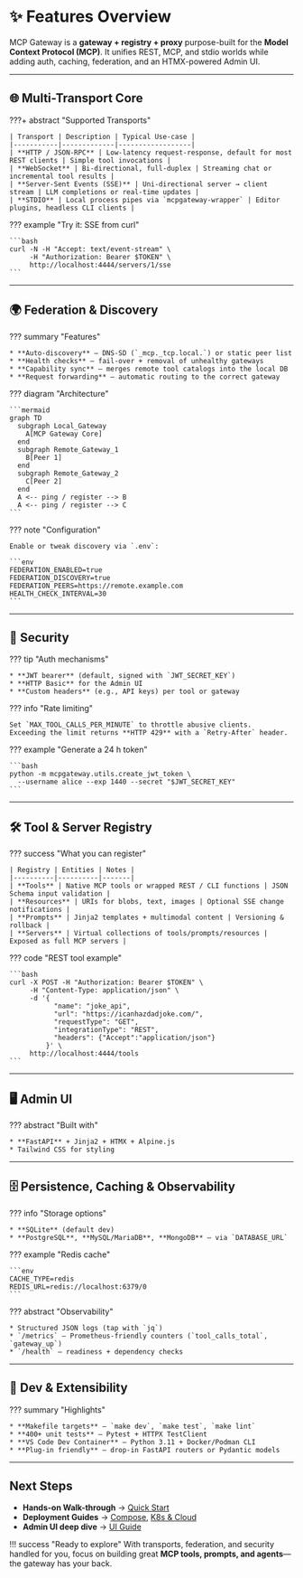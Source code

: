 # ✨ Features Overview

MCP Gateway is a **gateway + registry + proxy** purpose-built for the **Model Context Protocol (MCP)**. It unifies REST, MCP, and stdio worlds while
adding auth, caching, federation, and an HTMX-powered Admin UI.


---

## 🌐 Multi-Transport Core

???+ abstract "Supported Transports"

    | Transport | Description | Typical Use-case |
    |-----------|-------------|------------------|
    | **HTTP / JSON-RPC** | Low-latency request-response, default for most REST clients | Simple tool invocations |
    | **WebSocket** | Bi-directional, full-duplex | Streaming chat or incremental tool results |
    | **Server-Sent Events (SSE)** | Uni-directional server → client stream | LLM completions or real-time updates |
    | **STDIO** | Local process pipes via `mcpgateway-wrapper` | Editor plugins, headless CLI clients |

??? example "Try it: SSE from curl"

    ```bash
    curl -N -H "Accept: text/event-stream" \
         -H "Authorization: Bearer $TOKEN" \
         http://localhost:4444/servers/1/sse
    ```

---

## 🌍 Federation & Discovery

??? summary "Features"

    * **Auto-discovery** – DNS-SD (`_mcp._tcp.local.`) or static peer list
    * **Health checks** – fail-over + removal of unhealthy gateways
    * **Capability sync** – merges remote tool catalogs into the local DB
    * **Request forwarding** – automatic routing to the correct gateway

??? diagram "Architecture"

    ```mermaid
    graph TD
      subgraph Local_Gateway
        A[MCP Gateway Core]
      end
      subgraph Remote_Gateway_1
        B[Peer 1]
      end
      subgraph Remote_Gateway_2
        C[Peer 2]
      end
      A <-- ping / register --> B
      A <-- ping / register --> C
    ```

??? note "Configuration"

    Enable or tweak discovery via `.env`:

    ```env
    FEDERATION_ENABLED=true
    FEDERATION_DISCOVERY=true
    FEDERATION_PEERS=https://remote.example.com
    HEALTH_CHECK_INTERVAL=30
    ```

---

## 🔐 Security

??? tip "Auth mechanisms"

    * **JWT bearer** (default, signed with `JWT_SECRET_KEY`)
    * **HTTP Basic** for the Admin UI
    * **Custom headers** (e.g., API keys) per tool or gateway

??? info "Rate limiting"

    Set `MAX_TOOL_CALLS_PER_MINUTE` to throttle abusive clients.
    Exceeding the limit returns **HTTP 429** with a `Retry-After` header.

??? example "Generate a 24 h token"

    ```bash
    python -m mcpgateway.utils.create_jwt_token \
      --username alice --exp 1440 --secret "$JWT_SECRET_KEY"
    ```

---

## 🛠 Tool & Server Registry

??? success "What you can register"

    | Registry | Entities | Notes |
    |----------|----------|-------|
    | **Tools** | Native MCP tools or wrapped REST / CLI functions | JSON Schema input validation |
    | **Resources** | URIs for blobs, text, images | Optional SSE change notifications |
    | **Prompts** | Jinja2 templates + multimodal content | Versioning & rollback |
    | **Servers** | Virtual collections of tools/prompts/resources | Exposed as full MCP servers |

??? code "REST tool example"

    ```bash
    curl -X POST -H "Authorization: Bearer $TOKEN" \
         -H "Content-Type: application/json" \
         -d '{
               "name": "joke_api",
               "url": "https://icanhazdadjoke.com/",
               "requestType": "GET",
               "integrationType": "REST",
               "headers": {"Accept":"application/json"}
             }' \
         http://localhost:4444/tools
    ```

---

## 🖥 Admin UI

??? abstract "Built with"

    * **FastAPI** + Jinja2 + HTMX + Alpine.js
    * Tailwind CSS for styling

---

## 🗄 Persistence, Caching & Observability

??? info "Storage options"

    * **SQLite** (default dev)
    * **PostgreSQL**, **MySQL/MariaDB**, **MongoDB** — via `DATABASE_URL`

??? example "Redis cache"

    ```env
    CACHE_TYPE=redis
    REDIS_URL=redis://localhost:6379/0
    ```

??? abstract "Observability"

    * Structured JSON logs (tap with `jq`)
    * `/metrics` – Prometheus-friendly counters (`tool_calls_total`, `gateway_up`)
    * `/health` – readiness + dependency checks

---

## 🧩 Dev & Extensibility

??? summary "Highlights"

    * **Makefile targets** – `make dev`, `make test`, `make lint`
    * **400+ unit tests** – Pytest + HTTPX TestClient
    * **VS Code Dev Container** – Python 3.11 + Docker/Podman CLI
    * **Plug-in friendly** – drop-in FastAPI routers or Pydantic models

---

## Next Steps

* **Hands-on Walk-through** → [Quick Start](quick_start.md)
* **Deployment Guides** → [Compose](../deployment/compose.md), [K8s & Cloud](../deployment/index.md)
* **Admin UI deep dive** → [UI Guide](ui.md)

!!! success "Ready to explore"
    With transports, federation, and security handled for you, focus on building great **MCP tools, prompts, and agents**—the gateway has your back.
